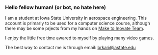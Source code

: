### Hello fellow human! (or bot, no hate here)

I am a student at Iowa State University in aerospace engineering. This account is primarly to be used for a computer science course, although there may be some prjects from my hands on [Make to Inovate Team][1].

I enjoy the little free time awared to myself by playing many video games. 

The best way to contact me is through email: brkari@iastate.edu

[1]: https://m2i.aere.iastate.edu/boeingelectric/


<!--
**BryceKari/BryceKari** is a ✨ _special_ ✨ repository because its `README.md` (this file) appears on your GitHub profile.

Here are some ideas to get you started:

- 🔭 I’m currently working on ...
- 🌱 I’m currently learning ...
- 👯 I’m looking to collaborate on ...
- 🤔 I’m looking for help with ...
- 💬 Ask me about ...
- 📫 How to reach me: ...
- 😄 Pronouns: ...
- ⚡ Fun fact: ...
-->
